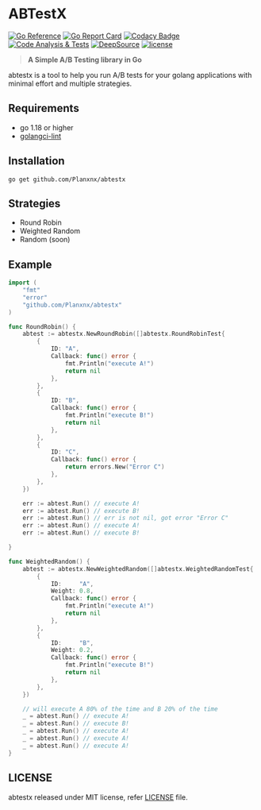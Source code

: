 # ABTestX

[![Go Reference](https://pkg.go.dev/badge/github.com/Planxnx/abtestx.svg)](https://pkg.go.dev/github.com/Planxnx/abtestx)
[![Go Report Card](https://goreportcard.com/badge/github.com/Planxnx/abtestx)](https://goreportcard.com/report/github.com/Planxnx/abtestx)
[![Codacy Badge](https://app.codacy.com/project/badge/Grade/f86ffbf33b4c49ffa06c4c79bef302b9)](https://www.codacy.com/gh/Planxnx/abtestx/dashboard?utm_source=github.com&utm_medium=referral&utm_content=Planxnx/abtestx&utm_campaign=Badge_Grade)
[![Code Analysis & Tests](https://github.com/Planxnx/abtestx/actions/workflows/code-analysis.yml/badge.svg)](https://github.com/Planxnx/abtestx/actions/workflows/code-analysis.yml)
[![DeepSource](https://deepsource.io/gh/Planxnx/abtestx.svg/?label=active+issues&token=zmx0Q9rLHR-7XdizRnSknm7d)](https://deepsource.io/gh/Planxnx/abtestx/?ref=repository-badge)
[![license](https://img.shields.io/badge/license-MIT-green.svg)](https://github.com/Planxnx/http-wrapper/blob/main/LICENSE)

> **A Simple A/B Testing library in Go**

abtestx is a tool to help you run A/B tests for your golang applications with minimal effort and multiple strategies.

## Requirements

- go 1.18 or higher
- [golangci-lint](https://github.com/golangci/golangci-lint)

## Installation

```shell
go get github.com/Planxnx/abtestx
```

## Strategies

- Round Robin
- Weighted Random
- Random (soon)

## Example

```go
import (
	"fmt"
	"error"
	"github.com/Planxnx/abtestx"
)

func RoundRobin() {
	abtest := abtestx.NewRoundRobin([]abtestx.RoundRobinTest{
		{
			ID: "A",
			Callback: func() error {
				fmt.Println("execute A!")
				return nil
			},
		},
		{
			ID: "B",
			Callback: func() error {
				fmt.Println("execute B!")
				return nil
			},
		},
		{
			ID: "C",
			Callback: func() error {
				return errors.New("Error C")
			},
		},
	})

	err := abtest.Run() // execute A!
	err := abtest.Run() // execute B!
	err := abtest.Run() // err is not nil, got error "Error C"
	err := abtest.Run() // execute A!
	err := abtest.Run() // execute B!

}

func WeightedRandom() {
	abtest := abtestx.NewWeightedRandom([]abtestx.WeightedRandomTest{
		{
			ID:     "A",
			Weight: 0.8,
			Callback: func() error {
				fmt.Println("execute A!")
				return nil
			},
		},
		{
			ID:     "B",
			Weight: 0.2,
			Callback: func() error {
				fmt.Println("execute B!")
				return nil
			},
		},
	})

	// will execute A 80% of the time and B 20% of the time
	_ = abtest.Run() // execute A!
	_ = abtest.Run() // execute B!
	_ = abtest.Run() // execute A!
	_ = abtest.Run() // execute A!
	_ = abtest.Run() // execute A!
}
```

## LICENSE

abtestx released under MIT license, refer [LICENSE](https://github.com/Planxnx/abtestx/blob/main/LICENSE) file.

